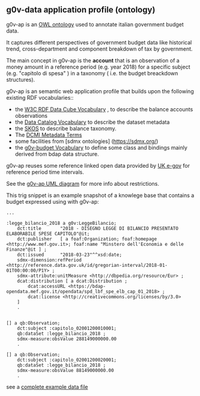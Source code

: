 g0v-data application profile (ontology)
---------------------------------------

g0v-ap is an [OWL ontology](https://www.w3.org/TR/owl2-primer/) used to annotate italian government budget data.  

It captures different perspectives of  government budget data like historical trend, cross-department and component breakdown of tax by government.

The main concept in g0v-ap is the **account** that is an observation of a money amount in a reference period (e.g. year 2018) for a specific subject (e.g. "capitolo di spesa" ) in a  taxonomy ( i.e. the budget breackdown structures).

g0v-ap is an semantic web application profile that builds upon the following existing RDF vocabularies:: 

- the [W3C RDF Data Cube Vocabulary](https://www.w3.org/TR/vocab-data-cube) , to describe the balance accounts observations
- the [Data Catalog Vocabulary](https://www.w3.org/TR/vocab-dcat/) to describe the dataset metadata
- the [SKOS](https://www.w3.org/TR/skos-primer) to describe balance taxonomy.
- The [DCMI Metadata Terms](http://dublincore.org/documents/dcmi-terms/)
- some facilities from [sdmx ontologies] (https://sdmx.org/)
- the [g0v-budget Vocabulary](g0v-budget.rdf) to define some class and bindings mainly derived from bdap data structure.

g0v-ap reuses  some reference linked open data provided by [UK e-gov](https://github.com/alphagov/datagovuk_reference) for reference period time intervals.

See the [g0v-ap UML diagram](https://www.draw.io/?lightbox=1&highlight=0000ff&edit=_blank&layers=1&nav=1&title=g0v-uml-diagram#Uhttps%3A%2F%2Fdrive.google.com%2Fa%2Fe-artspace.com%2Fuc%3Fid%3D1Qa_zoF1Nl8ULUg9uChN-OH3ep2Lta4PY%26export%3Ddownload) for more info about restrictions.


This trig snippet is an example snapshot of a knowlege base that contains a budget expressed using with g0v-ap:

```
...

:legge_bilancio_2018 a g0v:LeggeBilancio;
	dct:title       "2018 - DISEGNO LEGGE DI BILANCIO PRESENTATO ELABORABILE SPESE CAPITOLO"@it;
	dct:publisher   [ a foaf:Organization; foaf:homepage <http://www.mef.gov.it>; foaf:name "Minstero dell'Economia e delle Finanze"@it ] ;
	dct:issued      "2018-03-23"^^xsd:date;
	sdmx-dimension:refPeriod <http://reference.data.gov.uk/id/gregorian-interval/2018-01-01T00:00:00/P1Y> ;
	sdmx-attribute:unitMeasure <http://dbpedia.org/resource/Eur> ;
	dcat:distribution [ a dcat:Distribution ;
		dcat:accessURL <https://bdap-opendata.mef.gov.it/opendata/spd_lbf_spe_elb_cap_01_2018> ;
		dcat:license <http://creativecommons.org/licenses/by/3.0>
	]
	.


[] a qb:Observation;
	dct:subject :capitolo_02001200010001;
	qb:dataSet :legge_bilancio_2018 ;
	sdmx-measure:obsValue 288149000000.00		
	.

[] a qb:Observation;
	dct:subject :capitolo_02001200020001;
	qb:dataSet :legge_bilancio_2018 ;
	sdmx-measure:obsValue 88149000000.00		
	.
```	

see a [complete example data file](examples/data.trig)

